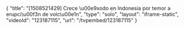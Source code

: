 {
    "title": "[1508521429] Crece \u00e9xodo en Indonesia por temor a erupci\u00f3n de volc\u00e1n",
    "type": "solo",
    "layout": "iframe-static",
    "videoId": "123187115",
    "url": "\/tvpembed\/123187115"
}